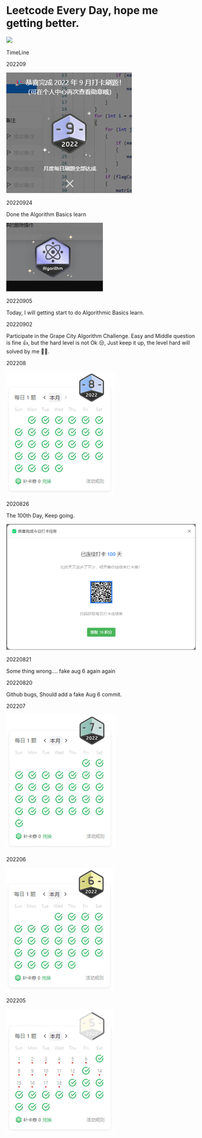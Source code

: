 # Leetcode Every Day, hope me getting better.

![](https://img.shields.io/github/last-commit/cary-hu/Leetcode-Every-Day?color=%23FFA116&label=Last%20Coding&logo=LeetCode&style=for-the-badge)

TimeLine

202209

![](./static/full_202209.png)

20220924

Done the Algorithm Basics learn

![](./static/basic-algorithm.png)

20220905

Today, I will getting start to do Algorithmic Basics learn.

20220902

Participate in the Grape City Algorithm Challenge. Easy and Middle question is fine 👍, but the hard level is not Ok 😒, Just keep it up, the level hard will solved by me 👨‍💻.

202208

![](./static/full_202208.png)

2020826

The 100th Day, Keep going.

![](./static/100.png)

20220821

Some thing wrong.... fake aug 6 again again

20220820

Github bugs, Should add a fake Aug 6 commit.

202207

![](./static/full_202207.png)

202206

![](./static/full_202206.png)

202205

![](./static/half_202205.png)
